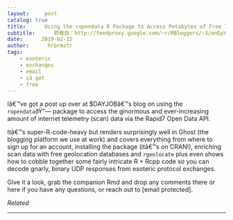 ```yaml
---
layout:     post
catalog: true
title:      Using the ropendata R Package to Access Petabytes of Free Internet Telemetry Data from Rapid7
subtitle:      转载自：http://feedproxy.google.com/~r/RBloggers/~3/onEpYzY30lE/
date:      2019-02-15
author:      hrbrmstr
tags:
    - esoteric
    - exchanges
    - email
    - iâ got
    - free
---
```






Iâ€™ve got a post up over at $DAYJOBâ€™s blog on using the `ropendata`ðŸ”— package to access the ginormous and ever-increasing amount of internet telemetry (scan) data via the Rapid7 Open Data API.

Itâ€™s super-R-code-heavy but renders surprisingly well in Ghost (the blogging platform we use at work) and covers everything from where to sign up for an account, installing the package (itâ€™s on CRAN!), enriching scan data with free geolocation databases and `rgeolocate` plus even shows how to cobble together some fairly intricate R + Rcpp code so you can decode gnarly, binary UDP responses from esoteric protocol exchanges.

Give it a look, grab the companion Rmd and drop any comments there or here if you have any questions, or reach out to [email protected].


*Related*








---

